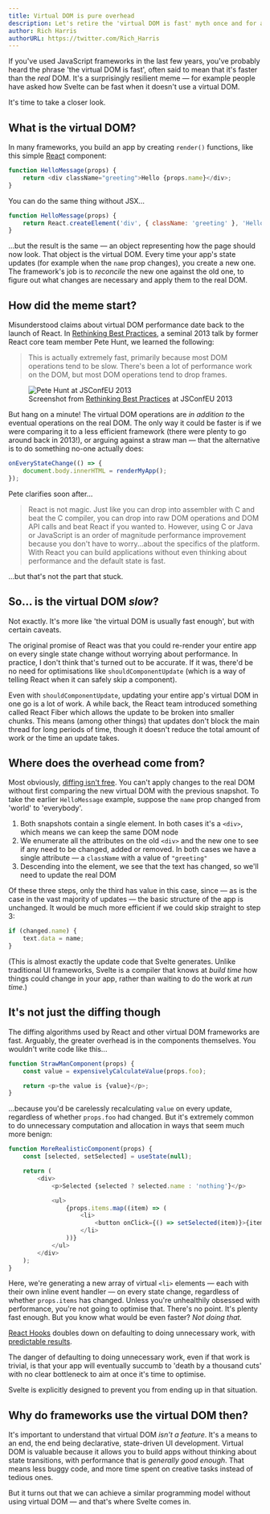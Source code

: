 ```yaml
---
title: Virtual DOM is pure overhead
description: Let's retire the 'virtual DOM is fast' myth once and for all
author: Rich Harris
authorURL: https://twitter.com/Rich_Harris
---
```


If you've used JavaScript frameworks in the last few years, you've probably heard the phrase 'the virtual DOM is fast', often said to mean that it's faster than the _real_ DOM. It's a surprisingly resilient meme — for example people have asked how Svelte can be fast when it doesn't use a virtual DOM.

It's time to take a closer look.

## What is the virtual DOM?

In many frameworks, you build an app by creating `render()` functions, like this simple [React](https://reactjs.org/) component:

```js
function HelloMessage(props) {
	return <div className="greeting">Hello {props.name}</div>;
}
```

You can do the same thing without JSX...

```js
function HelloMessage(props) {
	return React.createElement('div', { className: 'greeting' }, 'Hello ', props.name);
}
```

...but the result is the same — an object representing how the page should now look. That object is the virtual DOM. Every time your app's state updates (for example when the `name` prop changes), you create a new one. The framework's job is to _reconcile_ the new one against the old one, to figure out what changes are necessary and apply them to the real DOM.

## How did the meme start?

Misunderstood claims about virtual DOM performance date back to the launch of React. In [Rethinking Best Practices](https://www.youtube.com/watch?v=x7cQ3mrcKaY), a seminal 2013 talk by former React core team member Pete Hunt, we learned the following:

> This is actually extremely fast, primarily because most DOM operations tend to be slow. There's been a lot of performance work on the DOM, but most DOM operations tend to drop frames.

<figure>
	<img alt="Pete Hunt at JSConfEU 2013" src="/media/rethinking-best-practices.jpg">
	<figcaption>Screenshot from <a href="https://www.youtube.com/watch?v=x7cQ3mrcKaY">Rethinking Best Practices</a> at JSConfEU 2013</figcaption>
</figure>

But hang on a minute! The virtual DOM operations are _in addition to_ the eventual operations on the real DOM. The only way it could be faster is if we were comparing it to a less efficient framework (there were plenty to go around back in 2013!), or arguing against a straw man — that the alternative is to do something no-one actually does:

```js
onEveryStateChange(() => {
	document.body.innerHTML = renderMyApp();
});
```

Pete clarifies soon after...

> React is not magic. Just like you can drop into assembler with C and beat the C compiler, you can drop into raw DOM operations and DOM API calls and beat React if you wanted to. However, using C or Java or JavaScript is an order of magnitude performance improvement because you don't have to worry...about the specifics of the platform. With React you can build applications without even thinking about performance and the default state is fast.

...but that's not the part that stuck.

## So... is the virtual DOM _slow_?

Not exactly. It's more like 'the virtual DOM is usually fast enough', but with certain caveats.

The original promise of React was that you could re-render your entire app on every single state change without worrying about performance. In practice, I don't think that's turned out to be accurate. If it was, there'd be no need for optimisations like `shouldComponentUpdate` (which is a way of telling React when it can safely skip a component).

Even with `shouldComponentUpdate`, updating your entire app's virtual DOM in one go is a lot of work. A while back, the React team introduced something called React Fiber which allows the update to be broken into smaller chunks. This means (among other things) that updates don't block the main thread for long periods of time, though it doesn't reduce the total amount of work or the time an update takes.

## Where does the overhead come from?

Most obviously, [diffing isn't free](https://twitter.com/pcwalton/status/1015694528857047040). You can't apply changes to the real DOM without first comparing the new virtual DOM with the previous snapshot. To take the earlier `HelloMessage` example, suppose the `name` prop changed from 'world' to 'everybody'.

1. Both snapshots contain a single element. In both cases it's a `<div>`, which means we can keep the same DOM node
2. We enumerate all the attributes on the old `<div>` and the new one to see if any need to be changed, added or removed. In both cases we have a single attribute — a `className` with a value of `"greeting"`
3. Descending into the element, we see that the text has changed, so we'll need to update the real DOM

Of these three steps, only the third has value in this case, since — as is the case in the vast majority of updates — the basic structure of the app is unchanged. It would be much more efficient if we could skip straight to step 3:

```js
if (changed.name) {
	text.data = name;
}
```

(This is almost exactly the update code that Svelte generates. Unlike traditional UI frameworks, Svelte is a compiler that knows at _build time_ how things could change in your app, rather than waiting to do the work at _run time_.)

## It's not just the diffing though

The diffing algorithms used by React and other virtual DOM frameworks are fast. Arguably, the greater overhead is in the components themselves. You wouldn't write code like this...

```js
function StrawManComponent(props) {
	const value = expensivelyCalculateValue(props.foo);

	return <p>the value is {value}</p>;
}
```

...because you'd be carelessly recalculating `value` on every update, regardless of whether `props.foo` had changed. But it's extremely common to do unnecessary computation and allocation in ways that seem much more benign:

```js
function MoreRealisticComponent(props) {
	const [selected, setSelected] = useState(null);

	return (
		<div>
			<p>Selected {selected ? selected.name : 'nothing'}</p>

			<ul>
				{props.items.map((item) => (
					<li>
						<button onClick={() => setSelected(item)}>{item.name}</button>
					</li>
				))}
			</ul>
		</div>
	);
}
```

Here, we're generating a new array of virtual `<li>` elements — each with their own inline event handler — on every state change, regardless of whether `props.items` has changed. Unless you're unhealthily obsessed with performance, you're not going to optimise that. There's no point. It's plenty fast enough. But you know what would be even faster? _Not doing that._

<aside><p><a href="https://reactjs.org/docs/hooks-intro.html">React Hooks</a> doubles down on defaulting to doing unnecessary work, with <a href="https://twitter.com/thekitze/status/1078582382201131008">predictable results</a>.</p></aside>

The danger of defaulting to doing unnecessary work, even if that work is trivial, is that your app will eventually succumb to 'death by a thousand cuts' with no clear bottleneck to aim at once it's time to optimise.

Svelte is explicitly designed to prevent you from ending up in that situation.

## Why do frameworks use the virtual DOM then?

It's important to understand that virtual DOM _isn't a feature_. It's a means to an end, the end being declarative, state-driven UI development. Virtual DOM is valuable because it allows you to build apps without thinking about state transitions, with performance that is _generally good enough_. That means less buggy code, and more time spent on creative tasks instead of tedious ones.

But it turns out that we can achieve a similar programming model without using virtual DOM — and that's where Svelte comes in.
